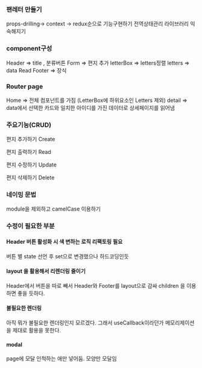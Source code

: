 
### 팬레터 만들기
props-drilling-> context -> redux순으로 기능구현하기
전역상태관리 라이브러리 익숙해지기

### component구성
Header => title , 분류버튼
Form => 편지 추가 
letterBox => letters정렬
letters => data Read
Footer => 장식

### Router page
Home => 전체 컴포넌트를 가짐 (LetterBox에 하위요소인 Letters 제외)
detail => data에서 선택한 카드와 일치한 아이디를 가진 데이터로 상세페이지를 읽어냄

### 주요기능(CRUD)
편지 추가하기 Create

편지 출력하기 Read

편지 수정하기 Update

편지 삭제하기 Delete



### 네이밍 문법
module을 제외하고 camelCase 이용하기 

### 수정이 필요한 부분
#### Header 버튼 활성화 시 색 변하는 로직 리팩토링 필요 
버튼 별 state 선언 후 set으로 변경했으나 하드코딩인듯

#### layout 을 활용해서 리렌더링 줄이기
 Header에서 버튼을 따로 빼서 Header와 Footer를 layout으로 감싸 children 을 이용하면 좋을 듯하다. 

#### 불필요한 렌더링 
 아직 뭐가 불필요한 렌더링인지 모르겠다. 그래서 useCallback이라던가 메모리제이션을 제대로 활용을 못한다.  
 
#### modal 
 page에 모달 인척하는 애만 넣어둠. 모양만 모달임



